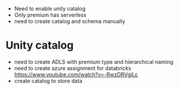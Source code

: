- Need to enable unity catalog
- Only premium has serverless
- need to create catalog and schema manually


# Unity catalog
- need to create ADLS with premium type and hierarchical naming
- need to create azure assignment for databricks
https://www.youtube.com/watch?v=-RwzDRVgjLc
- create catalog to store data
